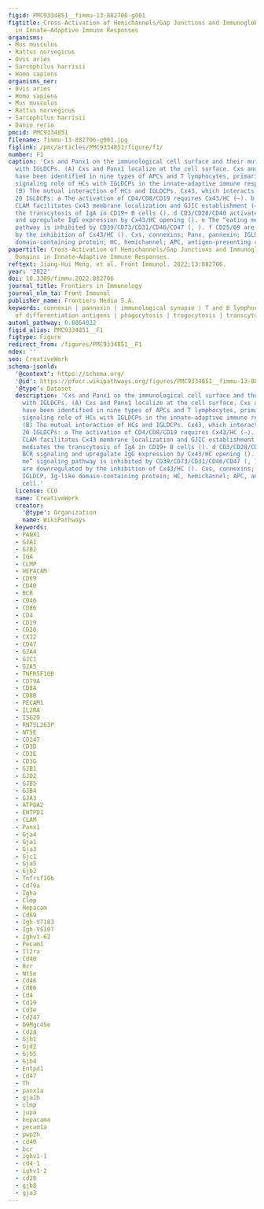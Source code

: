 ```yaml
---
figid: PMC9334851__fimmu-13-882706-g001
figtitle: Cross-Activation of Hemichannels/Gap Junctions and Immunoglobulin-Like Domains
  in Innate–Adaptive Immune Responses
organisms:
- Mus musculus
- Rattus norvegicus
- Ovis aries
- Sarcophilus harrisii
- Homo sapiens
organisms_ner:
- Ovis aries
- Homo sapiens
- Mus musculus
- Rattus norvegicus
- Sarcophilus harrisii
- Danio rerio
pmcid: PMC9334851
filename: fimmu-13-882706-g001.jpg
figlink: /pmc/articles/PMC9334851/figure/f1/
number: F1
caption: 'Cxs and Panx1 on the immunological cell surface and their mutual interaction
  with IGLDCPs. (A) Cxs and Panx1 localize at the cell surface. Cxs and Panx1 HCs
  have been identified in nine types of APCs and T lymphocytes, primarily for the
  signaling role of HCs with IGLDCPs in the innate–adaptive immune response (, ).
  (B) The mutual interaction of HCs and IGLDCPs. Cx43, which interacts with at least
  20 IGLDCPs: a The activation of CD4/CD8/CD19 requires Cx43/HC (–). b HepaCAM and
  CLAM facilitates Cx43 membrane localization and GJIC establishment (–). c GJIC mediates
  the transcytosis of IgA in CD19+ B cells (). d CD3/CD28/CD40 activate BCR signaling
  and upregulate IgG expression by Cx43/HC opening (). e The “eating me” signaling
  pathway is inhibited by CD39/CD73/CD31/CD46/CD47 (, ). f CD25/69 are downregulated
  by the inhibition of Cx43/HC (). Cxs, connexins; Panx, pannexin; IGLDCP, Ig-like
  domain-containing protein; HC, hemichannel; APC, antigen-presenting cell.'
papertitle: Cross-Activation of Hemichannels/Gap Junctions and Immunoglobulin-Like
  Domains in Innate–Adaptive Immune Responses.
reftext: Jiang-Hui Meng, et al. Front Immunol. 2022;13:882706.
year: '2022'
doi: 10.3389/fimmu.2022.882706
journal_title: Frontiers in Immunology
journal_nlm_ta: Front Immunol
publisher_name: Frontiers Media S.A.
keywords: connexin | pannexin | immunological synapse | T and B lymphocytes | cluster
  of differentiation antigens | phagocytosis | trogocytosis | transcytosis
automl_pathway: 0.6864032
figid_alias: PMC9334851__F1
figtype: Figure
redirect_from: /figures/PMC9334851__F1
ndex: ''
seo: CreativeWork
schema-jsonld:
  '@context': https://schema.org/
  '@id': https://pfocr.wikipathways.org/figures/PMC9334851__fimmu-13-882706-g001.html
  '@type': Dataset
  description: 'Cxs and Panx1 on the immunological cell surface and their mutual interaction
    with IGLDCPs. (A) Cxs and Panx1 localize at the cell surface. Cxs and Panx1 HCs
    have been identified in nine types of APCs and T lymphocytes, primarily for the
    signaling role of HCs with IGLDCPs in the innate–adaptive immune response (, ).
    (B) The mutual interaction of HCs and IGLDCPs. Cx43, which interacts with at least
    20 IGLDCPs: a The activation of CD4/CD8/CD19 requires Cx43/HC (–). b HepaCAM and
    CLAM facilitates Cx43 membrane localization and GJIC establishment (–). c GJIC
    mediates the transcytosis of IgA in CD19+ B cells (). d CD3/CD28/CD40 activate
    BCR signaling and upregulate IgG expression by Cx43/HC opening (). e The “eating
    me” signaling pathway is inhibited by CD39/CD73/CD31/CD46/CD47 (, ). f CD25/69
    are downregulated by the inhibition of Cx43/HC (). Cxs, connexins; Panx, pannexin;
    IGLDCP, Ig-like domain-containing protein; HC, hemichannel; APC, antigen-presenting
    cell.'
  license: CC0
  name: CreativeWork
  creator:
    '@type': Organization
    name: WikiPathways
  keywords:
  - PANX1
  - GJA1
  - GJB2
  - IGA
  - CLMP
  - HEPACAM
  - CD69
  - CD40
  - BCR
  - CD46
  - CD86
  - CD4
  - CD19
  - CD28
  - CX32
  - CD47
  - GJA4
  - GJC1
  - GJA5
  - TNFRSF10B
  - CD79A
  - CD8A
  - CD8B
  - PECAM1
  - IL2RA
  - ISG20
  - RN7SL263P
  - NT5E
  - CD247
  - CD3D
  - CD3E
  - CD3G
  - GJB1
  - GJD2
  - GJB5
  - GJB4
  - GJA3
  - ATP8A2
  - ENTPD1
  - CLAM
  - Panx1
  - Gja4
  - Gja1
  - Gja3
  - Gjc1
  - Gja5
  - Gjb2
  - Tnfrsf10b
  - Cd79a
  - Igha
  - Clmp
  - Hepacam
  - Cd69
  - Igh-V7183
  - Igh-VS107
  - Ighv1-62
  - Pecam1
  - Il2ra
  - Cd40
  - Bcr
  - Nt5e
  - Cd46
  - Cd86
  - Cd4
  - Cd19
  - Cd3e
  - Cd247
  - D9Mgc45e
  - Cd28
  - Gjb1
  - Gjd2
  - Gjb5
  - Gjb4
  - Entpd1
  - Cd47
  - Th
  - panx1a
  - gja1b
  - clmp
  - jupa
  - hepacama
  - pecam1a
  - pwp2h
  - cd40
  - bcr
  - ighv1-1
  - cd4-1
  - ighv1-2
  - cd28
  - gjb8
  - gja3
---
```

